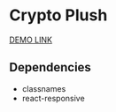 # Crypto Plush

[DEMO LINK](https://dionstrzh.github.io/crypto-plush/)

## Dependencies

* classnames
* react-responsive